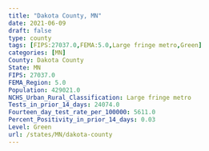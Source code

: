 ```yaml
---
title: "Dakota County, MN"
date: 2021-06-09
draft: false
type: county
tags: [FIPS:27037.0,FEMA:5.0,Large fringe metro,Green]
categories: [MN]
County: Dakota County
State: MN
FIPS: 27037.0
FEMA_Region: 5.0
Population: 429021.0
NCHS_Urban_Rural_Classification: Large fringe metro
Tests_in_prior_14_days: 24074.0
Fourteen_day_test_rate_per_100000: 5611.0
Percent_Positivity_in_prior_14_days: 0.03
Level: Green
url: /states/MN/dakota-county
---
```



